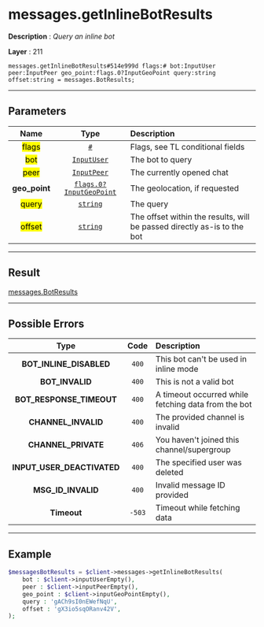 # messages.getInlineBotResults

**Description** : *Query an inline bot*

**Layer** : 211

```tl
messages.getInlineBotResults#514e999d flags:# bot:InputUser peer:InputPeer geo_point:flags.0?InputGeoPoint query:string offset:string = messages.BotResults;
```

---

## Parameters

| Name | Type | Description |
| :---: | :---: | :--- |
| <mark>flags</mark> | [`#`](type/#) | Flags, see TL conditional fields |
| <mark>bot</mark> | [`InputUser`](type/InputUser) | The bot to query |
| <mark>peer</mark> | [`InputPeer`](type/InputPeer) | The currently opened chat |
| **geo_point** | [`flags.0?InputGeoPoint`](type/InputGeoPoint) | The geolocation, if requested |
| <mark>query</mark> | [`string`](type/string) | The query |
| <mark>offset</mark> | [`string`](type/string) | The offset within the results, will be passed directly as-is to the bot |

---

## Result

[messages.BotResults](type/messages.BotResults)

---

## Possible Errors

| Type | Code | Description |
| :---: | :---: | :--- |
| **BOT_INLINE_DISABLED** | `400` | This bot can't be used in inline mode |
| **BOT_INVALID** | `400` | This is not a valid bot |
| **BOT_RESPONSE_TIMEOUT** | `400` | A timeout occurred while fetching data from the bot |
| **CHANNEL_INVALID** | `400` | The provided channel is invalid |
| **CHANNEL_PRIVATE** | `406` | You haven't joined this channel/supergroup |
| **INPUT_USER_DEACTIVATED** | `400` | The specified user was deleted |
| **MSG_ID_INVALID** | `400` | Invalid message ID provided |
| **Timeout** | `-503` | Timeout while fetching data |

---

## Example

```php
$messagesBotResults = $client->messages->getInlineBotResults(
	bot : $client->inputUserEmpty(),
	peer : $client->inputPeerEmpty(),
	geo_point : $client->inputGeoPointEmpty(),
	query : 'gACh9sI0nEWefNqU',
	offset : 'gX3io5sqORanv42V',
);
```